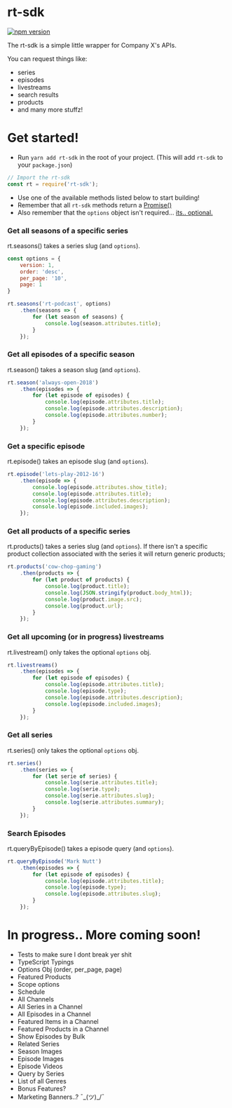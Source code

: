 # rt-sdk

[![npm version](https://badge.fury.io/js/rt-sdk.svg)](https://badge.fury.io/js/rt-sdk)

The rt-sdk is a simple little wrapper for Company X's APIs.

You can request things like:
- series
- episodes
- livestreams
- search results
- products
- and many more stuffz!

# Get started!
- Run `yarn add rt-sdk` in the root of your project. (This will add `rt-sdk` to your `package.json`)
```js
// Import the rt-sdk
const rt = require('rt-sdk');
```
- Use one of the available methods listed below to start building!
- Remember that all `rt-sdk` methods return a [Promise()](https://developers.google.com/web/fundamentals/primers/promises)
- Also remember that the `options` object isn't required... [its.. optional.](https://www.youtube.com/watch?v=LQ59UVFQJII)

### Get all seasons of a specific series
rt.seasons() takes a series slug (and `options`).
```js
const options = {
    version: 1,
    order: 'desc',
    per_page: '10',
    page: 1
}

rt.seasons('rt-podcast', options)
    .then(seasons => {
        for (let season of seasons) {
            console.log(season.attributes.title);
        }
    });
```

### Get all episodes of a specific season
rt.season() takes a season slug (and `options`).
```js
rt.season('always-open-2018')
    .then(episodes => {
        for (let episode of episodes) {
            console.log(episode.attributes.title);
            console.log(episode.attributes.description);
            console.log(episode.attributes.number);
        }
    });
```

### Get a specific episode
rt.episode() takes an episode slug (and `options`).
```js
rt.episode('lets-play-2012-16')
    .then(episode => {
        console.log(episode.attributes.show_title);
        console.log(episode.attributes.title); 
        console.log(episode.attributes.description);
        console.log(episode.included.images);
    });
```

### Get all products of a specific series
rt.products() takes a series slug (and `options`). If there isn't a specific product collection associated with the series it will return generic products;
```js
rt.products('cow-chop-gaming')
    .then(products => {
        for (let product of products) {
            console.log(product.title);
            console.log(JSON.stringify(product.body_html));
            console.log(product.image.src);
            console.log(product.url);
        }
    });
```

### Get all upcoming (or in progress) livestreams
rt.livestream() only takes the optional `options` obj.
```js
rt.livestreams()
    .then(episodes => {
        for (let episode of episodes) {
            console.log(episode.attributes.title); 
            console.log(episode.type); 
            console.log(episode.attributes.description);
            console.log(episode.included.images);
        }
    });
```

### Get all series
rt.series() only takes the optional `options` obj.
```js
rt.series()
    .then(series => {        
        for (let serie of series) {
            console.log(serie.attributes.title); 
            console.log(serie.type); 
            console.log(serie.attributes.slug);
            console.log(serie.attributes.summary);
        }
    });
```

### Search Episodes
rt.queryByEpisode()  takes a episode query (and `options`).
```js
rt.queryByEpisode('Mark Nutt')
    .then(episodes => {
        for (let episode of episodes) {
            console.log(episode.attributes.title); 
            console.log(episode.type); 
            console.log(episode.attributes.slug);
        }
    });
```

# In progress.. More coming soon!
- Tests to make sure I dont break yer shit
- TypeScript Typings
- Options Obj (order, per_page, page)
- Featured Products
- Scope options
- Schedule
- All Channels
- All Series in a Channel
- All Episodes in a Channel
- Featured Items in a Channel
- Featured Products in a Channel
- Show Episodes by Bulk
- Related Series
- Season Images
- Episode Images
- Episode Videos
- Query by Series
- List of all Genres
- Bonus Features?
- Marketing Banners..? ¯\_(ツ)_/¯ 

